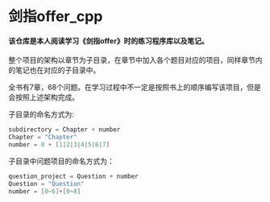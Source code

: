 # 剑指offer_cpp

#### 该仓库是本人阅读学习《剑指offer》时的练习程序库以及笔记。

整个项目的架构以章节为子目录，在章节中加入各个题目对应的项目，同样章节内的笔记也在对应的子目录中。

全书有7章，68个问题。在学习过程中不一定是按照书上的顺序编写该项目，但是会按照上述架构完成。

子目录的命名方式为:

```c++
subdirectory = Chapter + number
Chapter = "Chapter"
number = 0 + [1|2|3|4|5|6|7]
```

子目录中问题项目的命名方式为：

```c++
question_project = Question + number
Question = "Question"
number = [0~6]+[0~8]
```

